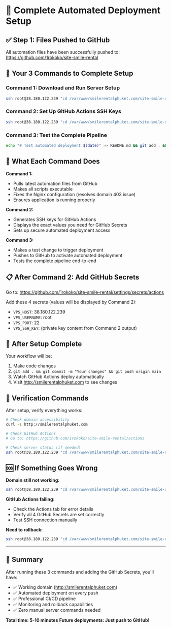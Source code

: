 # 🚀 Complete Automated Deployment Setup

## ✅ Step 1: Files Pushed to GitHub
All automation files have been successfully pushed to: https://github.com/1rokoko/site-smile-rental

## 🎯 Your 3 Commands to Complete Setup

### Command 1: Download and Run Server Setup
```bash
ssh root@38.180.122.239 "cd /var/www/smilerentalphuket.com/site-smile-rental && git pull origin main && cd smile-rental-modern && chmod +x *.sh && sudo ./fix-nginx-and-deploy.sh"
```

### Command 2: Set Up GitHub Actions SSH Keys
```bash
ssh root@38.180.122.239 "cd /var/www/smilerentalphuket.com/site-smile-rental/smile-rental-modern && sudo ./setup-ssh-keys.sh"
```

### Command 3: Test the Complete Pipeline
```bash
echo "# Test automated deployment $(date)" >> README.md && git add . && git commit -m "Test automated deployment" && git push origin main
```

## 🔧 What Each Command Does

**Command 1:**
- Pulls latest automation files from GitHub
- Makes all scripts executable
- Fixes the Nginx configuration (resolves domain 403 issue)
- Ensures application is running properly

**Command 2:**
- Generates SSH keys for GitHub Actions
- Displays the exact values you need for GitHub Secrets
- Sets up secure automated deployment access

**Command 3:**
- Makes a test change to trigger deployment
- Pushes to GitHub to activate automated deployment
- Tests the complete pipeline end-to-end

## 📋 After Command 2: Add GitHub Secrets

Go to: https://github.com/1rokoko/site-smile-rental/settings/secrets/actions

Add these 4 secrets (values will be displayed by Command 2):
- `VPS_HOST`: 38.180.122.239
- `VPS_USERNAME`: root  
- `VPS_PORT`: 22
- `VPS_SSH_KEY`: (private key content from Command 2 output)

## 🎉 After Setup Complete

Your workflow will be:
1. Make code changes
2. `git add . && git commit -m "Your changes" && git push origin main`
3. Watch GitHub Actions deploy automatically
4. Visit http://smilerentalphuket.com to see changes

## 🧪 Verification Commands

After setup, verify everything works:

```bash
# Check domain accessibility
curl -I http://smilerentalphuket.com

# Check GitHub Actions
# Go to: https://github.com/1rokoko/site-smile-rental/actions

# Check server status (if needed)
ssh root@38.180.122.239 "cd /var/www/smilerentalphuket.com/site-smile-rental/smile-rental-modern && sudo ./deployment-status.sh"
```

## 🆘 If Something Goes Wrong

**Domain still not working:**
```bash
ssh root@38.180.122.239 "cd /var/www/smilerentalphuket.com/site-smile-rental/smile-rental-modern && sudo ./test-domain.sh"
```

**GitHub Actions failing:**
- Check the Actions tab for error details
- Verify all 4 GitHub Secrets are set correctly
- Test SSH connection manually

**Need to rollback:**
```bash
ssh root@38.180.122.239 "cd /var/www/smilerentalphuket.com/site-smile-rental/smile-rental-modern && sudo ./rollback.sh"
```

---

## 🎯 Summary

After running these 3 commands and adding the GitHub Secrets, you'll have:
- ✅ Working domain (http://smilerentalphuket.com)
- ✅ Automated deployment on every push
- ✅ Professional CI/CD pipeline
- ✅ Monitoring and rollback capabilities
- ✅ Zero manual server commands needed

**Total time: 5-10 minutes**
**Future deployments: Just push to GitHub!**
